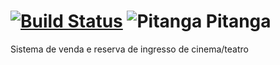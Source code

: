 [![Build Status](https://travis-ci.org/SaladaDeFrutas/Pitanga.svg?branch=master)](https://travis-ci.org/SaladaDeFrutas/Pitanga)
![Pitanga](https://s4.postimg.org/rcys06dcd/pitangaicon.png) Pitanga
=================================================================================================

Sistema de venda e reserva de ingresso de cinema/teatro

